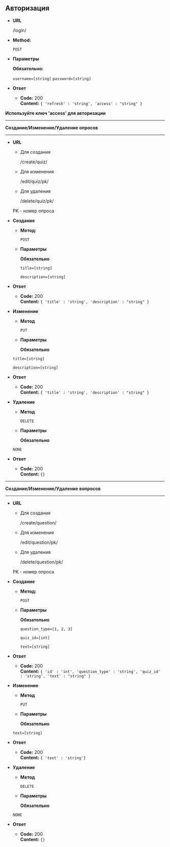 **Авторизация**
----

* **URL**

  /login/

* **Method:**

  `POST`
  
*  **Параметры**

   **Обязательно:**
 
   `username=[string]`
   `password=[string]`


* **Ответ**

  * **Code:** 200 <br />
    **Content:** `{ 'refresh' : 'string', 'access' : "string" }`
    
**Используйте ключ 'access' для авторизации**
 _____
 
**Создание/Изменение/Удаление опросов**
______

* **URL**
  * Для создания

    /create/quiz/
  
  * Для изменения
  
    /edit/quiz/pk/
  
  * Для удаления

    /delete/quiz/pk/
  
  PK - номер опроса
  
* **Cоздание**
  * **Метод:**

      `POST`
      
  * **Параметры** 
   
      **Обязательно**
      
     `title=[string]`
     
     `description=[string]`


* **Ответ**

  * **Code:** 200 <br />
    **Content:** `{ 'title' : 'string', 'description' : "string" }`
    
* **Изменение**
  
    * **Метод**
        
        `PUT`
        
    * **Параметры** 
   
      **Обязательно**
      
     `title=[string]`
     
     `description=[string]`


* **Ответ**

  * **Code:** 200 <br />
    **Content:** `{ 'title' : 'string', 'description' : "string" }`

* **Удаление**
  
    * **Метод**
        
        `DELETE`
        
    * **Параметры** 
   
      **Обязательно**
      
     `NONE`


* **Ответ**

  * **Code:** 200 <br />
    **Content:** `{}`
______
**Создание/Изменение/Удаление вопросов**
______

* **URL**
  * Для создания

    /create/question/
  
  * Для изменения
  
    /edit/question/pk/
  
  * Для удаления

    /delete/question/pk/
  
  PK - номер опроса
  
* **Cоздание**
  * **Метод:**

      `POST`
      
  * **Параметры** 
   
      **Обязательно**
      
     `question_type=[1, 2, 3]`
     
     `quiz_id=[int]`
     
     `text=[string]`


* **Ответ**

  * **Code:** 200 <br />
    **Content:** `{ 'id' : 'int', 'question_type' : 'string', 'quiz_id' : 'string', 'text' : "string" }`
    
* **Изменение**
  
    * **Метод**
        
        `PUT`
        
    * **Параметры** 
   
      **Обязательно**
      
     `text=[string]`


* **Ответ**

  * **Code:** 200 <br />
    **Content:** `{ 'text' : 'string'}`

* **Удаление**
  
    * **Метод**
        
        `DELETE`
        
    * **Параметры** 
   
      **Обязательно**
      
     `NONE`


* **Ответ**

  * **Code:** 200 <br />
    **Content:** `{}`
